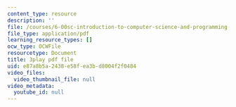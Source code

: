 ```yaml
---
content_type: resource
description: ''
file: /courses/6-00sc-introduction-to-computer-science-and-programming-spring-2011/e87a8b5a2438e58fea3bd8004f2f0484_K1w2o5i0NGQ.pdf
file_type: application/pdf
learning_resource_types: []
ocw_type: OCWFile
resourcetype: Document
title: 3play pdf file
uid: e87a8b5a-2438-e58f-ea3b-d8004f2f0484
video_files:
  video_thumbnail_file: null
video_metadata:
  youtube_id: null
---
```

